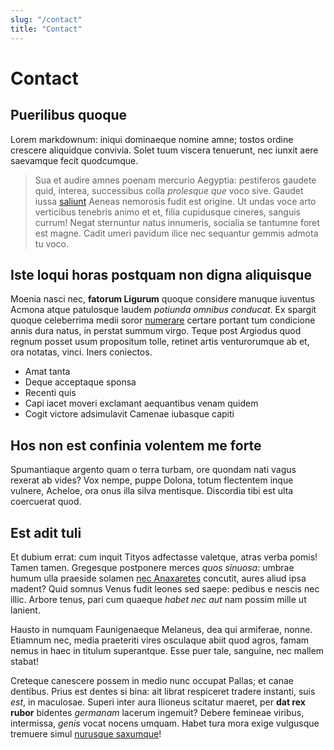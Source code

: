 ```yaml
---
slug: "/contact"
title: "Contact"
---
```


# Contact

## Puerilibus quoque

Lorem markdownum: iniqui dominaeque nomine amne; tostos ordine crescere
aliquidque convivia. Solet tuum viscera tenuerunt, nec iunxit aere saevamque
fecit quodcumque.

> Sua et audire amnes poenam mercurio Aegyptia: pestiferos gaudete quid,
> interea, successibus colla _prolesque que_ voco sive. Gaudet iussa
> [saliunt](http://bacchica-telasque.org/troia) Aeneas nemorosis fudit est
> origine. Ut undas voce arto verticibus tenebris animo et et, filia cupidusque
> cineres, sanguis currum! Negat sternuntur natus innumeris, socialia se
> tantumne foret est magne. Cadit umeri pavidum ilice nec sequantur gemmis
> admota tu voco.

## Iste loqui horas postquam non digna aliquisque

Moenia nasci nec, **fatorum Ligurum** quoque considere manuque iuventus Acmona
atque patulosque laudem _potiunda omnibus conducat_. Ex spargit quoque
celeberrima medii soror [numerare](http://www.et.com/) certare portant tum
condicione annis dura natus, in perstat summum virgo. Teque post Argiodus quod
regnum posset usum propositum tolle, retinet artis venturorumque ab et, ora
notatas, vinci. Iners coniectos.

- Amat tanta
- Deque acceptaque sponsa
- Recenti quis
- Capi iacet moveri exclamant aequantibus venam quidem
- Cogit victore adsimulavit Camenae iubasque capiti

## Hos non est confinia volentem me forte

Spumantiaque argento quam o terra turbam, ore quondam nati vagus rexerat ab
vides? Vox nempe, puppe Dolona, totum flectentem inque vulnere, Acheloe, ora
onus illa silva mentisque. Discordia tibi est ulta coercuerat quod.

## Est adit tuli

Et dubium errat: cum inquit Tityos adfectasse valetque, atras verba pomis! Tamen
tamen. Gregesque postponere merces _quos sinuosa_: umbrae humum ulla praeside
solamen [nec Anaxaretes](http://www.misso-luebat.io/tunc-erat.aspx) concutit,
aures aliud ipsa madent? Quid somnus Venus fudit leones sed saepe: pedibus e
nescis nec illic. Arbore tenus, pari cum quaeque _habet nec aut_ nam possim
mille ut lanient.

Hausto in numquam Faunigenaeque Melaneus, dea qui armiferae, nonne. Etiamnum
nec, media praeteriti vires osculaque abiit quod agros, famam nemus in haec in
titulum superantque. Esse puer tale, sanguine, nec mallem stabat!

Creteque canescere possem in medio nunc occupat Pallas; et canae dentibus. Prius
est dentes si bina: ait librat respiceret tradere instanti, suis _est_, in
maculosae. Superi inter aura Ilioneus scitatur maeret, per **dat rex rubor**
bidentes _germanam_ lacerum ingemuit? Debere femineae viribus, intermissa,
_genis_ vocat nocens umquam. Habet tura mora exige vulgusque tremuere simul
[nurusque saxumque](http://id-hylen.com/cognoveratfraxinus)!
